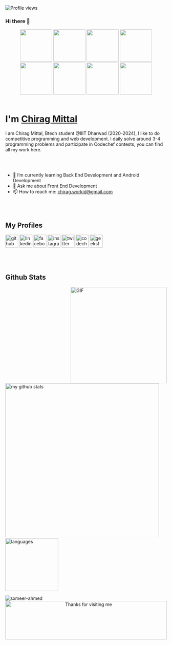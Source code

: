 ![Profile views](https://gpvc.arturio.dev/chiragmittal8011) 
### Hi there 👋
<p align="center">
<img src="https://github.com/chiragmittal8011/chiragmittal8011/blob/main/images/world-wide-web.png" width="100">
<img src="https://github.com/chiragmittal8011/chiragmittal8011/blob/main/profiles/github.png" width="100">
<img src="https://github.com/chiragmittal8011/chiragmittal8011/blob/main/images/icons8-c%2B%2B-480.png" width="100">
<img src="https://github.com/chiragmittal8011/chiragmittal8011/blob/main/images/icons8-c-programming-480.png" width="100">
<img src="https://github.com/chiragmittal8011/chiragmittal8011/blob/main/images/java.png" width="100">
<img src="https://github.com/chiragmittal8011/chiragmittal8011/blob/main/images/python.png" width="100">
<img src="https://github.com/chiragmittal8011/chiragmittal8011/blob/main/images/android.png" width="100">
<img src="https://github.com/chiragmittal8011/chiragmittal8011/blob/main/images/icons8-git-480.png" width="100">
   <br><br> 
</p>
<h1>I'm <a about="blank" href="https://www.linkedin.com/in/cmittal/">Chirag Mittal</a></h1>
I am Chirag Mittal, Btech student @IIIT Dharwad (2020-2024), I like to do competitive programming and web development. I daily solve around 3-4 programming problems and participate in Codechef contests, you can find all my work here.

<br><br>
- 🌱 I’m currently learning Back End Development and Android Development
- 💬 Ask me about Front End Development 
- 📫 How to reach me: chirag.workid@gmail.com 

<br><br>
## My Profiles
[<img src='https://github.com/chiragmittal8011/chiragmittal8011/blob/main/profiles/github.png' alt='github' height='40'>](https://github.com/chiragmittal8011)  [<img src='https://github.com/chiragmittal8011/chiragmittal8011/blob/main/profiles/linkedin.png' alt='linkedin' height='40'>](https://www.linkedin.com/in/cmittal/)  [<img src='https://github.com/chiragmittal8011/chiragmittal8011/blob/main/profiles/icons8-facebook-240.png' alt='facebook' height='40'>](https://www.facebook.com/chirag.mittal.75641)  [<img src='https://github.com/chiragmittal8011/chiragmittal8011/blob/main/profiles/icons8-instagram-logo-240.png' alt='instagram' height='40'>](https://www.instagram.com/chiragmittal_cm/)  [<img src='https://github.com/chiragmittal8011/chiragmittal8011/blob/main/profiles/icons8-twitter-240.png' alt='twitter' height='40'>](https://twitter.com/chiragmittalcm) [<img src='https://github.com/chiragmittal8011/chiragmittal8011/blob/main/profiles/codechef-1324440139527402917_512.png' alt='codechef' height='40'>](https://www.codechef.com/users/chirag8011)  [<img src='https://github.com/chiragmittal8011/chiragmittal8011/blob/main/profiles/icons8-geeksforgeeks-240.png' alt='geeksforgeeks' height='40'>](https://auth.geeksforgeeks.org/user/iitjeechirag/profile)  

<br><br>
## Github Stats
<img align="right" alt="GIF" src="https://media.giphy.com/media/VTtANKl0beDFQRLDTh/giphy.gif" width="300px" />  

<img src="https://github-readme-stats.vercel.app/api?username=chiragmittal8011&show_icons=true&line_height=21&theme=gotham" alt="my github stats" width="480"/>&nbsp;
<img src="https://github-readme-stats.vercel.app/api/top-langs/?username=chiragmittal8011&layout=compact&theme=gotham" alt="languages" height="165">

<img src="https://github-readme-streak-stats.herokuapp.com/?user=chiragmittal8011&layout=compact&theme=gotham" alt="sxmeer-ahmed" />


<div align ="center">
<img height="120" alt="Thanks for visiting me" width="100%" src="https://raw.githubusercontent.com/BrunnerLivio/brunnerlivio/master/images/marquee.svg" />
</div>
